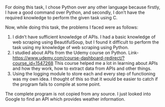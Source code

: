 For doing this task, I chose Python over any other language because firstly, I have a good command over Python, and secondly, I don’t have the required knowledge to perform the given task using C.

Now, while doing this task, the problems I faced were as follows:
1)	I didn’t have sufficient knowledge of APIs. I had a basic knowledge of web scraping using BeautifulSoup, but I found it difficult to perform the task using my knowledge of web scraping using Python.
2)	I studied about APIs from the Udemy course on Python.
Link- https://www.udemy.com/course-dashboard-redirect/?course_id=1547268
This course helped me a lot in learning about APIs and how they work, how to extract data from APIs and other things.
3)	Using the logging module to store each and every step of functioning was my own idea. I thought of this so that it would be easier to catch if the program fails to compile at some point.


The complete program is not copied from any source. I just looked into Google to find an API which provides weather information.


